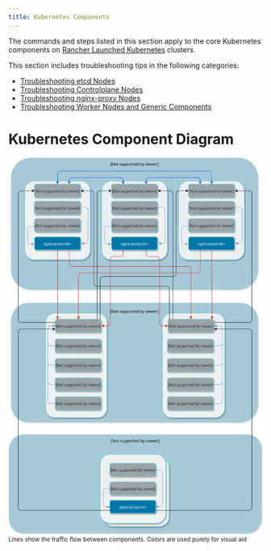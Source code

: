 ```yaml
---
title: Kubernetes Components
---
```


The commands and steps listed in this section apply to the core Kubernetes components on [Rancher Launched Kubernetes](../pages-for-subheaders/launch-kubernetes-with-rancher.md) clusters.

This section includes troubleshooting tips in the following categories:

- [Troubleshooting etcd Nodes](../troubleshooting/kubernetes-components/troubleshooting-etcd-nodes.md)
- [Troubleshooting Controlplane Nodes](../troubleshooting/kubernetes-components/troubleshooting-controlplane-nodes.md)
- [Troubleshooting nginx-proxy Nodes](../troubleshooting/kubernetes-components/troubleshooting-nginx-proxy.md)
- [Troubleshooting Worker Nodes and Generic Components](../troubleshooting/kubernetes-components/troubleshooting-worker-nodes-and-generic-components.md)

# Kubernetes Component Diagram

![Cluster diagram](/img/clusterdiagram.svg)<br/>
<sup>Lines show the traffic flow between components. Colors are used purely for visual aid</sup>